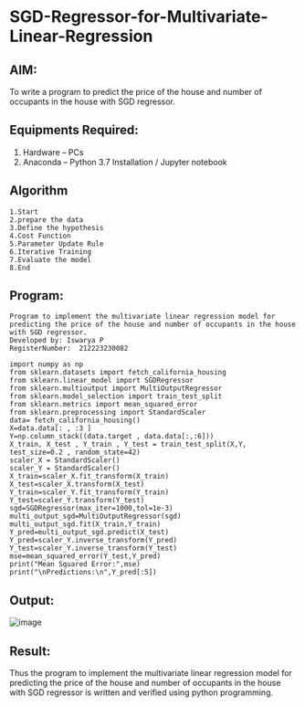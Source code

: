 # SGD-Regressor-for-Multivariate-Linear-Regression

## AIM:
To write a program to predict the price of the house and number of occupants in the house with SGD regressor.

## Equipments Required:
1. Hardware – PCs
2. Anaconda – Python 3.7 Installation / Jupyter notebook

## Algorithm
```
1.Start
2.prepare the data
3.Define the hypothesis
4.Cost Function 
5.Parameter Update Rule 
6.Iterative Training 
7.Evaluate the model
8.End
```

## Program:
```
Program to implement the multivariate linear regression model for predicting the price of the house and number of occupants in the house with SGD regressor.
Developed by: Iswarya P
RegisterNumber:  212223230082
```
```
import numpy as np
from sklearn.datasets import fetch_california_housing
from sklearn.linear_model import SGDRegressor
from sklearn.multioutput import MultiOutputRegressor
from sklearn.model_selection import train_test_split
from sklearn.metrics import mean_squared_error
from sklearn.preprocessing import StandardScaler
data= fetch_california_housing()
X=data.data[: , :3 ] 
Y=np.column_stack((data.target , data.data[:,:6]))
X_train, X_test , Y_train , Y_test = train_test_split(X,Y, test_size=0.2 , random_state=42)
scaler_X = StandardScaler()
scaler_Y = StandardScaler()
X_train=scaler_X.fit_transform(X_train)
X_test=scaler_X.transform(X_test)
Y_train=scaler_Y.fit_transform(Y_train)
Y_test=scaler_Y.transform(Y_test)
sgd=SGDRegressor(max_iter=1000,tol=1e-3)
multi_output_sgd=MultiOutputRegressor(sgd)
multi_output_sgd.fit(X_train,Y_train)
Y_pred=multi_output_sgd.predict(X_test)
Y_pred=scaler_Y.inverse_transform(Y_pred)
Y_test=scaler_Y.inverse_transform(Y_test)
mse=mean_squared_error(Y_test,Y_pred)
print("Mean Squared Error:",mse)
print("\nPredictions:\n",Y_pred[:5])
```

## Output:

![image](https://github.com/user-attachments/assets/c2ad99bb-24af-4428-8224-cd122f969d87)



## Result:
Thus the program to implement the multivariate linear regression model for predicting the price of the house and number of occupants in the house with SGD regressor is written and verified using python programming.
